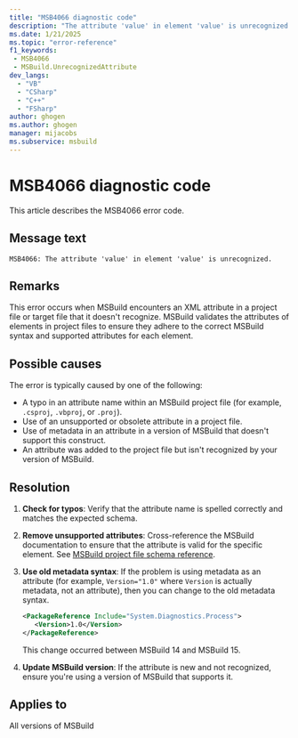 ```yaml
---
title: "MSB4066 diagnostic code"
description: "The attribute 'value' in element 'value' is unrecognized."
ms.date: 1/21/2025
ms.topic: "error-reference"
f1_keywords:
 - MSB4066
 - MSBuild.UnrecognizedAttribute
dev_langs:
  - "VB"
  - "CSharp"
  - "C++"
  - "FSharp"
author: ghogen
ms.author: ghogen
manager: mijacobs
ms.subservice: msbuild
---
```


# MSB4066 diagnostic code

<!-- :::ErrorDefinitionDescription::: -->
<!-- :::editable-content name="introDescription"::: -->
This article describes the MSB4066 error code.
<!-- :::editable-content-end::: -->

## Message text

```output
MSB4066: The attribute 'value' in element 'value' is unrecognized.
```

<!-- :::editable-content name="postOutputDescription"::: -->

## Remarks

This error occurs when MSBuild encounters an XML attribute in a project file or target file that it doesn't recognize. MSBuild validates the attributes of elements in project files to ensure they adhere to the correct MSBuild syntax and supported attributes for each element.

## Possible causes

The error is typically caused by one of the following:

- A typo in an attribute name within an MSBuild project file (for example, `.csproj`, `.vbproj`, or `.proj`).
- Use of an unsupported or obsolete attribute in a project file.
- Use of metadata in an attribute in a version of MSBuild that doesn't support this construct.
- An attribute was added to the project file but isn't recognized by your version of MSBuild.

## Resolution

1. **Check for typos**: Verify that the attribute name is spelled correctly and matches the expected schema.
1. **Remove unsupported attributes**: Cross-reference the MSBuild documentation to ensure that the attribute is valid for the specific element. See [MSBuild project file schema reference](../msbuild-project-file-schema-reference.md).
1. **Use old metadata syntax**: If the problem is using metadata as an attribute (for example, `Version="1.0"` where `Version` is actually metadata, not an attribute), then you can change to the old metadata syntax.

   ```xml
   <PackageReference Include="System.Diagnostics.Process">
      <Version>1.0</Version>
   </PackageReference>
   ```

   This change occurred between MSBuild 14 and MSBuild 15.

1. **Update MSBuild version**: If the attribute is new and not recognized, ensure you're using a version of MSBuild that supports it.

<!-- :::editable-content-end::: -->
<!-- :::ErrorDefinitionDescription-end::: -->

## Applies to

All versions of MSBuild
